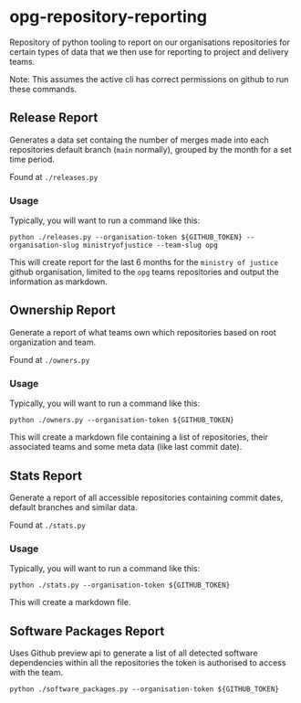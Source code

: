 # opg-repository-reporting

Repository of python tooling to report on our organisations repositories for certain types of data that we then use for reporting to project and delivery teams.

Note: This assumes the active cli has correct permissions on github to run these commands.

## Release Report

Generates a data set containg the number of merges made into each repositories default branch (`main` normally), grouped by the month for a set time period.

Found at `./releases.py`

### Usage

Typically, you will want to run a command like this:

```python ./releases.py --organisation-token ${GITHUB_TOKEN} --organisation-slug ministryofjustice --team-slug opg ```

This will create report for the last 6 months for the `ministry of justice` github organisation, limited to the `opg` teams repositories and output the information as markdown.


## Ownership Report

Generate a report of what teams own which repositories based on root organization and team.

Found at `./owners.py`

### Usage

Typically, you will want to run a command like this:

```python ./owners.py --organisation-token ${GITHUB_TOKEN} ```

This will create a markdown file containing a list of repositories, their associated teams and some meta data (like last commit date).


## Stats Report

Generate a report of all accessible repositories containing commit dates, default branches and similar data.

Found at `./stats.py`

### Usage

Typically, you will want to run a command like this:

```python ./stats.py --organisation-token ${GITHUB_TOKEN} ```

This will create a markdown file.



## Software Packages Report

Uses Github preview api to generate a list of all detected software dependencies within all the repositories the token is authorised to access with the team.


```python ./software_packages.py --organisation-token ${GITHUB_TOKEN} ```
